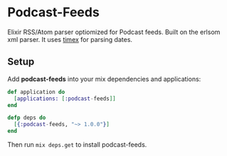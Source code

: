 Podcast-Feeds
======

Elixir RSS/Atom parser optiomized for Podcast feeds. Built on the erlsom xml parser.
It uses [timex](https://github.com/bitwalker/timex) for parsing dates.

## Setup

Add **podcast-feeds** into your mix dependencies and applications:

```elixir
def application do
  [applications: [:podcast-feeds]]
end

defp deps do
  [{:podcast-feeds, "~> 1.0.0"}]
end
```
Then run ```mix deps.get``` to install podcast-feeds.
